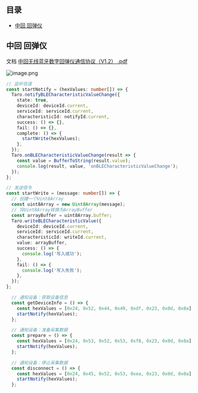 ## 目录

- [中回 回弹仪](#中回-回弹仪)

## 中回 回弹仪

文档 [中回无线蓝牙数字回弹仪通信协议（V1.2） .pdf](<https://www.yuque.com/attachments/yuque/0/2023/pdf/22890312/1685598468945-64c89754-eb02-435c-8cc2-99a6e16eefc7.pdf?_lake_card={"src"%3A"https%3A%2F%2Fwww.yuque.com%2Fattachments%2Fyuque%2F0%2F2023%2Fpdf%2F22890312%2F1685598468945-64c89754-eb02-435c-8cc2-99a6e16eefc7.pdf"%2C"name"%3A"中回无线蓝牙数字回弹仪通信协议（V1.2） .pdf"%2C"size"%3A207255%2C"ext"%3A"pdf"%2C"source"%3A""%2C"status"%3A"done"%2C"download"%3Atrue%2C"taskId"%3A"u7366cbb8-cfea-4082-b609-e33a8475131"%2C"taskType"%3A"transfer"%2C"type"%3A"application%2Fpdf"%2C"mode"%3A"title"%2C"id"%3A"u00dc7892"%2C"card"%3A"file"}> "中回无线蓝牙数字回弹仪通信协议（V1.2） .pdf")

![image.png](https://cdn.nlark.com/yuque/0/2023/png/22890312/1685438292734-02e1d8de-8c24-422d-a127-a832703faf58.png#averageHue=%233c2e2b\&clientId=u88b57cb8-32c0-4\&from=paste\&height=737\&id=uea56a64e\&originHeight=737\&originWidth=877\&originalType=binary\&ratio=1\&rotation=0\&showTitle=false\&size=249979\&status=done\&style=none\&taskId=u553b9e09-3edf-4484-8451-9747372228f\&title=\&width=877 "image.png")

```typescript
// 监听信道
const startNotify = (hexValues: number[]) => {
  Taro.notifyBLECharacteristicValueChange({
    state: true,
    deviceId: deviceId.current,
    serviceId: serviceId.current,
    characteristicId: notifyId.current,
    success: () => {},
    fail: () => {},
    complete: () => {
      startWrite(hexValues);
    },
  });
  Taro.onBLECharacteristicValueChange(result => {
    const value = BufferToString(result.value);
    console.log(result, value, 'onBLECharacteristicValueChange');
  });
};

// 发送信令
const startWrite = (message: number[]) => {
  // 创建一个Uint8Array
  const uint8Array = new Uint8Array(message);
  // 将Uint8Array转换为ArrayBuffer
  const arrayBuffer = uint8Array.buffer;
  Taro.writeBLECharacteristicValue({
    deviceId: deviceId.current,
    serviceId: serviceId.current,
    characteristicId: writeId.current,
    value: arrayBuffer,
    success: () => {
      console.log('写入成功');
    },
    fail: () => {
      console.log('写入失败');
    },
  });
};

  // 通知设备：获取设备信息
  const getDeviceInfo = () => {
    const hexValues = [0x24, 0x52, 0x44, 0x49, 0xdf, 0x23, 0x0d, 0x0a];
    startNotify(hexValues);
  };

  // 通知设备：准备采集数据
  const prepare = () => {
    const hexValues = [0x24, 0x53, 0x52, 0x53, 0xf8, 0x23, 0x0d, 0x0a];
    startNotify(hexValues);
  };

  // 通知设备：停止采集数据
  const disconnect = () => {
    const hexValues = [0x24, 0x45, 0x52, 0x53, 0xea, 0x23, 0x0d, 0x0a];
    startNotify(hexValues);
  };

```
